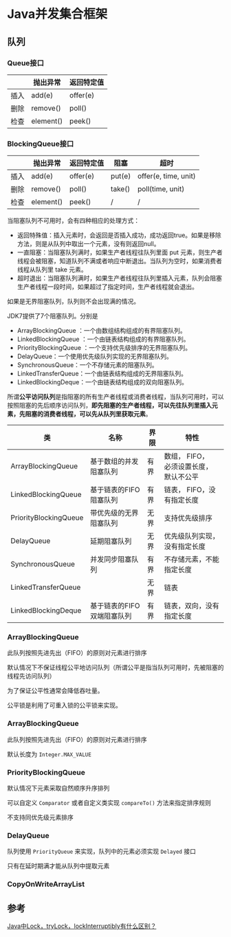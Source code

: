 # Java并发集合框架

## 队列

### Queue接口

|      | 抛出异常  | 返回特定值 |
| ---- | --------- | ---------- |
| 插入 | add(e)    | offer(e)   |
| 删除 | remove()  | poll()     |
| 检查 | element() | peek()     |

### BlockingQueue接口

|      | 抛出异常  | 返回特定值 | 阻塞   | 超时                 |
| ---- | --------- | ---------- | ------ | -------------------- |
| 插入 | add(e)    | offer(e)   | put(e) | offer(e, time, unit) |
| 删除 | remove()  | poll()     | take() | poll(time, unit)     |
| 检查 | element() | peek()     | /      | /                    |

当阻塞队列不可用时，会有四种相应的处理方式：

- 返回特殊值：插入元素时，会返回是否插入成功，成功返回true。如果是移除方法，则是从队列中取出一个元素，没有则返回null。
- 一直阻塞：当阻塞队列满时，如果生产者线程往队列里面 put 元素，则生产者线程会被阻塞，知道队列不满或者响应中断退出。当队列为空时，如果消费者线程从队列里 take 元素。
- 超时退出：当阻塞队列满时，如果生产者线程往队列里插入元素，队列会阻塞生产者线程一段时间，如果超过了指定时间，生产者线程就会退出。

如果是无界阻塞队列，队列则不会出现满的情况。

JDK7提供了7个阻塞队列。分别是

- ArrayBlockingQueue ：一个由数组结构组成的有界阻塞队列。
- LinkedBlockingQueue ：一个由链表结构组成的有界阻塞队列。
- PriorityBlockingQueue ：一个支持优先级排序的无界阻塞队列。
- DelayQueue：一个使用优先级队列实现的无界阻塞队列。
- SynchronousQueue：一个不存储元素的阻塞队列。
- LinkedTransferQueue：一个由链表结构组成的无界阻塞队列。
- LinkedBlockingDeque：一个由链表结构组成的双向阻塞队列。

所谓**公平访问队列**是指阻塞的所有生产者线程或消费者线程，当队列可用时，可以按照阻塞的先后顺序访问队列，**即先阻塞的生产者线程，可以先往队列里插入元素，先阻塞的消费者线程，可以先从队列里获取元素**。

| 类                    | 名称                       | 界限 | 特性                                              |
| --------------------- | -------------------------- | ---- | ------------------------------------------------- |
| ArrayBlockingQueue    | 基于数组的并发阻塞队列     | 有界 | 数组， FIFO，<br />必须设置长度，<br />默认不公平 |
| LinkedBlockingQueue   | 基于链表的FIFO阻塞队列     | 有界 | 链表， FIFO，没有指定长度                         |
| PriorityBlockingQueue | 带优先级的无界阻塞队列     | 无界 | 支持优先级排序                                    |
| DelayQueue            | 延期阻塞队列               | 无界 | 优先级队列实现，没有指定长度                      |
| SynchronousQueue      | 并发同步阻塞队列           | 有界 | 不存储元素，不能指定长度                          |
| LinkedTransferQueue   |                            | 无界 | 链表                                              |
| LinkedBlockingDeque   | 基于链表的FIFO双端阻塞队列 | 有界 | 链表，双向，没有指定长度                          |

### ArrayBlockingQueue

此队列按照先进先出（FIFO）的原则对元素进行排序

默认情况下不保证线程公平地访问队列（所谓公平是指当队列可用时，先被阻塞的线程先访问队列）

为了保证公平性通常会降低吞吐量。

公平锁是利用了可重入锁的公平锁来实现。

### ArrayBlockingQueue

此队列按照先进先出（FIFO）的原则对元素进行排序

默认长度为 `Integer.MAX_VALUE`

### PriorityBlockingQueue

默认情况下元素采取自然顺序升序排列

可以自定义 `Comparator` 或者自定义类实现 `compareTo()` 方法来指定排序规则

不支持同优先级元素排序

### DelayQueue

队列使用 `PriorityQueue` 来实现，队列中的元素必须实现 `Delayed` 接口

只有在延时期满才能从队列中提取元素

### CopyOnWriteArrayList

## 参考

[Java中Lock，tryLock，lockInterruptibly有什么区别？](https://www.zhihu.com/question/36771163)